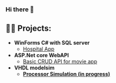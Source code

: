 ### Hi there 👋

<h2>👨‍💻 Projects:</h2>

- <b>WinForms C# with SQL server</b>
  - [Hospital App](https://github.com/AhmedEssam2209/Hospital-App)
- <b>ASP.Net core WebAPI </b>
  - [Basic CRUD API for movie app](https://github.com/AhmedEssam2209/Movie-Rating-API) <b>
- <b> VHDL modelsim </b>
  - [Processor Simulation (in progress)](https://github.com/) <b>
